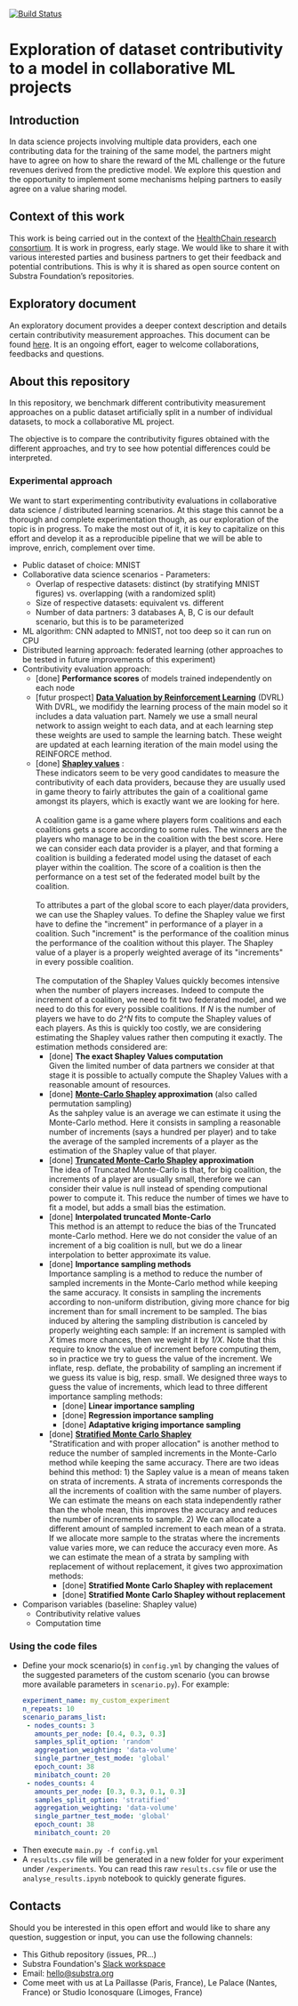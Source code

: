 [![Build Status](https://travis-ci.org/SubstraFoundation/distributed-learning-contributivity.svg?branch=master)](https://travis-ci.org/SubstraFoundation/distributed-learning-contributivity)

# Exploration of dataset contributivity to a model in collaborative ML projects

## Introduction

In data science projects involving multiple data providers, each one contributing data for the training of the same model, the partners might have to agree on how to share the reward of the ML challenge or the future revenues derived from the predictive model. We explore this question and the opportunity to implement some mechanisms helping partners to easily agree on a value sharing model.

## Context of this work

This work is being carried out in the context of the [HealthChain research consortium](https://www.substra.ai/en/healthchain-project). It is work in progress, early stage. We would like to share it with various interested parties and business partners to get their feedback and potential contributions. This is why it is shared as open source content on Substra Foundation’s repositories.

## Exploratory document

An exploratory document provides a deeper context description and details certain contributivity measurement approaches. This document can be found [here](https://docs.google.com/document/d/1dILvplN7h3-KB6OcHFNx9lSpAKyaBrwNaIRQ9j6XDT8/edit?usp=sharing). It is an ongoing effort, eager to welcome collaborations, feedbacks and questions.

## About this repository

In this repository, we benchmark different contributivity measurement approaches on a public dataset artificially split in a number of individual datasets, to mock a collaborative ML project.

The objective is to compare the contributivity figures obtained with the different approaches, and try to see how potential differences could be interpreted.

### Experimental approach

We want to start experimenting contributivity evaluations in collaborative data science / distributed learning scenarios. At this stage this cannot be a thorough and complete experimentation though, as our exploration of the topic is in progress. To make the most out of it, it is key to capitalize on this effort and develop it as a reproducible pipeline that we will be able to improve, enrich, complement over time.

* Public dataset of choice: MNIST
* Collaborative data science scenarios - Parameters:
    * Overlap of respective datasets: distinct (by stratifying MNIST figures) vs. overlapping (with a randomized split)
    * Size of respective datasets: equivalent vs. different
    * Number of data partners: 3 databases A, B, C is our default scenario, but this is to be parameterized
* ML algorithm: CNN adapted to MNIST, not too deep so it can run on CPU
* Distributed learning approach: federated learning (other approaches to be tested in future improvements of this experiment)
* Contributivity evaluation approach:
    * [done] **Performance scores** of models trained independently on each node
    * [futur prospect] [**Data Valuation by Reinforcement Learning**](https://arxiv.org/pdf/1909.11671.pdf) (DVRL)<br/>
     With DVRL, we modifidy the learning process of the main model so it includes a data valuation part. Namely we use a small neural network to assign weight to each data, and at each learning step these weights are used to sample the learning batch.  These weight are updated at each learning iteration of the main model using the REINFORCE method.   
    * [done] [**Shapley values**](https://arxiv.org/pdf/1902.10275.pdf) :<br/>
     These indicators seem to be very good candidates to measure the contributivity of each data providers, because they are usually used in game theory to fairly attributes the gain of a coalitional game amongst its players, which is exactly want we are looking for here.<br/><br/>
A coalition game is a game where players form coalitions and each coalitions gets a score according to some rules. The winners are the players who manage to be in the coalition with the best score. Here we can consider each data provider is a player, and that forming a coalition is building a federated model using the dataset of each player within the coalition. The score of a coalition is then the performance on a test set of the federated model built by the coalition.<br/><br/>
To attributes a part of the global score to each player/data providers, we can use the Shapley values. To define the Shapley value we first have to define the "increment" in performance of a player in a coalition. Such "increment" is the performance of the coalition minus the performance of the coalition without this player. The Shapley value of a player is a properly weighted average of its "increments" in every possible coalition. <br/><br/> 
The computation of the Shapley Values quickly becomes intensive when the number of players increases. Indeed to compute the increment of a coalition, we need to fit two federated model, and we need to do this for every possible coalitions. If *N* is the number of players we have to do *2^N* fits to compute the Shapley values of each players. As this is quickly too costly, we are considering estimating the Shapley values rather then computing it exactly. The estimation methods considered are:
        * [done] **The exact Shapley Values computation**<br/>
        Given the limited number of data partners we consider at that stage it is possible to actually compute the Shapley Values with a reasonable amount of resources. 
        * [done] **[Monte-Carlo Shapley](https://arxiv.org/pdf/1902.10275.pdf) approximation** (also called permutation sampling)<br/>
        As the sahpley value is an average we can estimate it using the Monte-Carlo method. Here it consists in sampling a reasonable number of increments (says a hundred per player) and to take the average of the sampled increments of a player as the estimation of the Shapley value of that player.
        * [done] **[Truncated Monte-Carlo Shapley](https://arxiv.org/pdf/1904.02868.pdf) approximation**<br/>
        The idea of Truncated Monte-Carlo is that, for big coalition, the increments of a player are usually small, therefore we can consider their value is null instead of spending computional power to compute it. This reduce the number of times we have to fit a model, but adds a small bias the estimation.
        * [done] **Interpolated truncated Monte-Carlo**<br/>
        This method is an attempt to reduce the bias of the Truncated monte-Carlo method. Here we do not consider the value of an increment of a big coalition is null, but we do a linear interpolation to better approximate its value.
        * [done] **Importance sampling methods**<br/>
        Importance sampling is a method to reduce the number of sampled increments in the Monte-Carlo method while keeping the same accuracy. It consists in sampling the increments according to non-uniform distribution, giving more chance for big increment than for small increment to be sampled. The bias induced by altering the sampling distribution is canceled by properly weighting each sample: If an increment is sampled with *X* times more chances, then we weight it by *1/X*. Note that this require to know the value of increment before computing them, so in practice we try to guess the value of the increment. We inflate, resp. deflate, the probability of sampling an increment if we guess its value is big, resp. small. We designed three ways to guess the value of increments, which lead to three different importance sampling methods: 
            * [done] **Linear importance sampling**
            * [done] **Regression importance sampling**
            * [done] **Adaptative kriging importance sampling**
         * [done] **[Stratified Monte Carlo Shapley](https://arxiv.org/pdf/1904.02868.pdf)**<br/>
         "Stratification and with proper allocation" is another method to reduce the number of sampled increments in the Monte-Carlo method while keeping the same accuracy. There are two ideas behind this method:  1) the Sapley value is a mean of means taken on strata of increments. A strata of increments corresponds the all the increments of coalition with the same number of players. We can estimate the means on each stata independently rather than the whole mean, this improves the accuracy and reduces the number of increments to sample.  2) We can allocate a different amount of sampled increment to each mean of a strata. If we allocate more sample to the stratas where the increments value varies more, we can reduce the accuracy even more. As we can estimate the mean of a strata by sampling with replacement of without replacement, it gives two approximation methods:
            * [done] **Stratified Monte Carlo Shapley with replacement**
            * [done] **Stratified Monte Carlo Shapley without replacement**
* Comparison variables (baseline: Shapley value)
    * Contributivity relative values
    * Computation time
  
### Using the code files

- Define your mock scenario(s) in `config.yml` by changing the values of the suggested parameters of the custom scenario (you can browse more available parameters in `scenario.py`). For example:
    ```yaml
    experiment_name: my_custom_experiment
    n_repeats: 10
    scenario_params_list:
     - nodes_counts: 3
       amounts_per_node: [0.4, 0.3, 0.3] 
       samples_split_option: 'random'
       aggregation_weighting: 'data-volume'
       single_partner_test_mode: 'global'
       epoch_count: 38
       minibatch_count: 20
     - nodes_counts: 4
       amounts_per_node: [0.3, 0.3, 0.1, 0.3] 
       samples_split_option: 'stratified'
       aggregation_weighting: 'data-volume'
       single_partner_test_mode: 'global'
       epoch_count: 38
       minibatch_count: 20
    ```
- Then execute `main.py -f config.yml`
- A `results.csv` file will be generated in a new folder for your experiment under `/experiments`. You can read this raw `results.csv` file or use the `analyse_results.ipynb` notebook to quickly generate figures.

## Contacts

Should you be interested in this open effort and would like to share any question, suggestion or input, you can use the following channels:
  - This Github repository (issues, PR...)
  - Substra Foundation's [Slack workspace](https://substra-workspace.slack.com/join/shared_invite/zt-cpyedcab-FHYgpy08efKJ2FCadE2yCA)
  - Email: hello@substra.org
  - Come meet with us at La Paillasse (Paris, France), Le Palace (Nantes, France) or Studio Iconosquare (Limoges, France)

